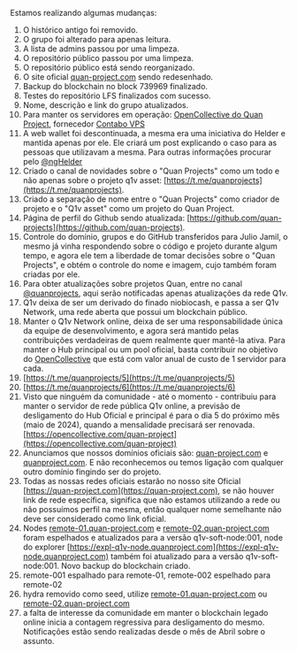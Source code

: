 Estamos realizando algumas mudanças:

1. O histórico antigo foi removido.
2. O grupo foi alterado para apenas leitura.
3. A lista de admins passou por uma limpeza.
4. O repositório público passou por uma limpeza.
5. O repositório público está sendo reorganizado.
6. O site oficial [quan-project.com](https://quan-project.com) sendo redesenhado.
7. Backup do blockchain no block 739969 finalizado.
8. Testes do repositório LFS finalizados com sucesso.
9. Nome, descrição e link do grupo atualizados.
10. Para manter os servidores em operação: [OpenCollective do Quan Project](https://opencollective.com/quan-project), fornecedor [Contabo VPS](https://contabo.com/en/vps/)
11. A web wallet foi descontinuada, a mesma era uma iniciativa do Helder e mantida apenas por ele. Ele criará um post explicando o caso para as pessoas que utilizavam a mesma. Para outras informações procurar pelo [@ngHelder](https://t.me/ngHelder)
12. Criado o canal de novidades sobre o "Quan Projects" como um todo e não apenas sobre o projeto q1v asset: [https://t.me/quanprojects](https://t.me/quanprojects).
13. Criado a separação de nome entre o "Quan Projects" como criador de projeto e o "Q1v asset" como um projeto do Quan Project.
14. Página de perfil do Github sendo atualizada: [https://github.com/quan-projects](https://github.com/quan-projects).
15. Controle do domínio, grupos e do GitHub transferidos para Julio Jamil, o mesmo já vinha respondendo sobre o código e projeto durante algum tempo, e agora ele tem a liberdade de tomar decisões sobre o "Quan Projects", e obtém o controle do nome e imagem, cujo também foram criadas por ele.
16. Para obter atualizações sobre projetos Quan, entre no canal [@quanprojects](https://t.me/quanprojects), aqui serão notificadas apenas atualizações da rede Q1v.
17. Q1v deixa de ser um derivado do finado niobiocash, e passa a ser Q1v Network, uma rede aberta que possui um blockchain público.
18. Manter o Q1v Network online, deixa de ser uma responsabilidade única da equipe de desenvolvimento, e agora será mantido pelas contribuições verdadeiras de quem realmente quer mantê-la ativa. Para manter o Hub principal ou um pool oficial, basta contribuir no objetivo do [OpenCollective](https://opencollective.com/quan-project) que está com valor anual de custo de 1 servidor para cada.
19. [https://t.me/quanprojects/5](https://t.me/quanprojects/5)
20. [https://t.me/quanprojects/6](https://t.me/quanprojects/6)
21. Visto que ninguém da comunidade - até o momento - contribuiu para manter o servidor de rede pública Q1v online, a previsão de desligamento do Hub Oficial e principal é para o dia 5 do próximo mês (maio de 2024), quando a mensalidade precisará ser renovada. [https://opencollective.com/quan-project](https://opencollective.com/quan-project)
22. Anunciamos que nossos domínios oficiais são: [quan-project.com](https://quan-project.com) e [quanproject.com](https://quanproject.com). E não reconhecemos ou temos ligação com qualquer outro domínio fingindo ser do projeto.
23. Todas as nossas redes oficiais estarão no nosso site Oficial [https://quan-project.com](https://quan-project.com), se não houver link de rede específica, significa que não estamos utilizando a rede ou não possuímos perfil na mesma, então qualquer nome semelhante não deve ser considerado como link oficial.
24. Nodes [remote-01.quan-project.com](https://remote-01.quan-project.com) e [remote-02.quan-project.com](https://remote-02.quan-project.com) foram espelhados e atualizados para a versão q1v-soft-node:001, node do explorer [https://expl-q1v-node.quanproject.com](https://expl-q1v-node.quanproject.com) também foi atualizado para a versão q1v-soft-node:001. Novo backup do blockchain criado.
25. remote-001 espalhado para remote-01, remote-002 espelhado para remote-02
26. hydra removido como seed, utilize [remote-01.quan-project.com](https://remote-01.quan-project.com) ou [remote-02.quan-project.com](https://remote-02.quan-project.com)
27. a falta de interesse da comunidade em manter o blockchain legado online inicia a contagem regressiva para desligamento do mesmo. Notificações estão sendo realizadas desde o mês de Abril sobre o assunto.

